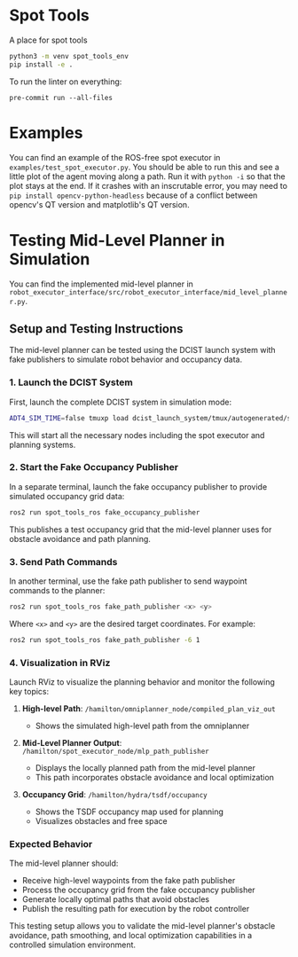 # Spot Tools
A place for spot tools

```bash
python3 -m venv spot_tools_env
pip install -e .
```
To run the linter on everything:
```
pre-commit run --all-files
```


# Examples

You can find an example of the ROS-free spot executor in
`examples/test_spot_executor.py`. You should be able to run this and see
a little plot of the agent moving along a path. Run it with `python -i` so
that the plot stays at the end. If it crashes with an inscrutable error,
you may need to `pip install opencv-python-headless` because of a conflict
between opencv's QT version and matplotlib's QT version.


# Testing Mid-Level Planner in Simulation

You can find the implemented mid-level planner in `robot_executor_interface/src/robot_executor_interface/mid_level_planner.py`.

## Setup and Testing Instructions

The mid-level planner can be tested using the DCIST launch system with fake publishers to simulate robot behavior and occupancy data.

### 1. Launch the DCIST System

First, launch the complete DCIST system in simulation mode:

```bash
ADT4_SIM_TIME=false tmuxp load dcist_launch_system/tmux/autogenerated/spot_prior_dsg-spot_prior_dsg.yaml
```

This will start all the necessary nodes including the spot executor and planning systems.

### 2. Start the Fake Occupancy Publisher

In a separate terminal, launch the fake occupancy publisher to provide simulated occupancy grid data:

```bash
ros2 run spot_tools_ros fake_occupancy_publisher
```

This publishes a test occupancy grid that the mid-level planner uses for obstacle avoidance and path planning.

### 3. Send Path Commands

In another terminal, use the fake path publisher to send waypoint commands to the planner:

```bash
ros2 run spot_tools_ros fake_path_publisher <x> <y>
```

Where `<x>` and `<y>` are the desired target coordinates. For example:
```bash
ros2 run spot_tools_ros fake_path_publisher -6 1
```

### 4. Visualization in RViz

Launch RViz to visualize the planning behavior and monitor the following key topics:

1. **High-level Path**: `/hamilton/omniplanner_node/compiled_plan_viz_out`
   - Shows the simulated high-level path from the omniplanner

2. **Mid-Level Planner Output**: `/hamilton/spot_executor_node/mlp_path_publisher`
   - Displays the locally planned path from the mid-level planner
   - This path incorporates obstacle avoidance and local optimization

3. **Occupancy Grid**: `/hamilton/hydra/tsdf/occupancy`
   - Shows the TSDF occupancy map used for planning
   - Visualizes obstacles and free space

### Expected Behavior

The mid-level planner should:
- Receive high-level waypoints from the fake path publisher
- Process the occupancy grid from the fake occupancy publisher
- Generate locally optimal paths that avoid obstacles
- Publish the resulting path for execution by the robot controller

This testing setup allows you to validate the mid-level planner's obstacle avoidance, path smoothing, and local optimization capabilities in a controlled simulation environment. 